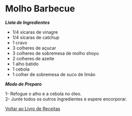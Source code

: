 # Molho Barbecue

_**Lista de Ingredientes**_

* 1/4 xícaras de vinagre
* 1/4 xícaras de catchup
* 1 cravo
* 3 colheres de açucar
* 3 colheres de sobremesa de molho shoyu
* 2 colheres de azeite
* 1 alho batido
* 1 cebola
* 1 colher de sobremesa de suco de limão

_**Modo de Preparo**_

1- Refogue o alho e a cebola no óleo.
<br>
2- Junte todos os outros ingredientes e espere encorporar.


[Voltar ao Livro de Receitas](https://github.com/ERC885555/livro-receitas)
